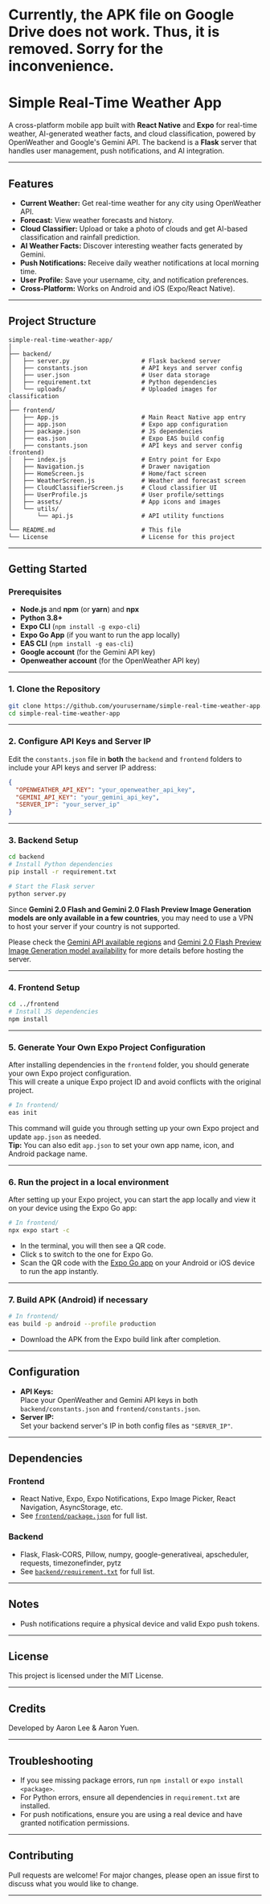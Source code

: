 # Currently, the APK file on Google Drive does not work. Thus, it is removed. Sorry for the inconvenience.

# Simple Real-Time Weather App

A cross-platform mobile app built with **React Native** and **Expo** for real-time weather, AI-generated weather facts, and cloud classification, powered by OpenWeather and Google's Gemini API. The backend is a **Flask** server that handles user management, push notifications, and AI integration.

---

## Features

-  **Current Weather:** Get real-time weather for any city using OpenWeather API.
-  **Forecast:** View weather forecasts and history.
-  **Cloud Classifier:** Upload or take a photo of clouds and get AI-based classification and rainfall prediction.
-  **AI Weather Facts:** Discover interesting weather facts generated by Gemini.
-  **Push Notifications:** Receive daily weather notifications at local morning time.
-  **User Profile:** Save your username, city, and notification preferences.
-  **Cross-Platform:** Works on Android and iOS (Expo/React Native).

---

## Project Structure

```
simple-real-time-weather-app/
│
├── backend/
│   ├── server.py                    # Flask backend server
│   ├── constants.json               # API keys and server config
│   ├── user.json                    # User data storage
│   ├── requirement.txt              # Python dependencies
│   └── uploads/                     # Uploaded images for classification
│
├── frontend/
│   ├── App.js                       # Main React Native app entry
│   ├── app.json                     # Expo app configuration
│   ├── package.json                 # JS dependencies
│   ├── eas.json                     # Expo EAS build config
│   ├── constants.json               # API keys and server config (frontend)
│   ├── index.js                     # Entry point for Expo
│   ├── Navigation.js                # Drawer navigation
│   ├── HomeScreen.js                # Home/fact screen
│   ├── WeatherScreen.js             # Weather and forecast screen
│   ├── CloudClassifierScreen.js     # Cloud classifier UI
│   ├── UserProfile.js               # User profile/settings
│   ├── assets/                      # App icons and images
│   └── utils/
│       └── api.js                   # API utility functions
│
└── README.md                        # This file
└── License                          # License for this project   
```

---

## Getting Started

### Prerequisites

- **Node.js** and **npm** (or **yarn**) and **npx**
- **Python 3.8+**
- **Expo CLI** (`npm install -g expo-cli`)
- **Expo Go App** (if you want to run the app locally)
- **EAS CLI** (`npm install -g eas-cli`)
- **Google account** (for the Gemini API key)
- **Openweather account** (for the OpenWeather API key)

---

### 1. Clone the Repository

```sh
git clone https://github.com/yourusername/simple-real-time-weather-app.git
cd simple-real-time-weather-app
```
---
### 2. Configure API Keys and Server IP

Edit the `constants.json` file in **both** the `backend` and `frontend` folders to include your API keys and server IP address:

```json
{
  "OPENWEATHER_API_KEY": "your_openweather_api_key",
  "GEMINI_API_KEY": "your_gemini_api_key",
  "SERVER_IP": "your_server_ip"
}
```

---

### 3. Backend Setup

```sh
cd backend
# Install Python dependencies
pip install -r requirement.txt

# Start the Flask server
python server.py
```

Since **Gemini 2.0 Flash and Gemini 2.0 Flash Preview Image Generation models are only available in a few countries**, you may need to use a VPN to host your server if your country is not supported.  

Please check the [Gemini API available regions](https://ai.google.dev/gemini-api/docs/available-regions) and [Gemini 2.0 Flash Preview Image Generation model availability](https://ai.google.dev/gemini-api/docs/models#gemini-2.0-flash-preview-image-generation) for more details before hosting the server.

---

### 4. Frontend Setup

```sh
cd ../frontend
# Install JS dependencies
npm install
```

---

### 5. Generate Your Own Expo Project Configuration

After installing dependencies in the `frontend` folder, you should generate your own Expo project configuration.  
This will create a unique Expo project ID and avoid conflicts with the original project.

```sh
# In frontend/
eas init
```

This command will guide you through setting up your own Expo project and update `app.json` as needed.  
**Tip:** You can also edit `app.json` to set your own app name, icon, and Android package name.

---

### 6. Run the project in a local environment

After setting up your Expo project, you can start the app locally and view it on your device using the Expo Go app:

```sh
# In frontend/
npx expo start -c
```

- In the terminal, you will then see a QR code.
- Click s to switch to the one for Expo Go.
- Scan the QR code with the [Expo Go app](https://expo.dev/client) on your Android or iOS device to run the app instantly.

---

### 7. Build APK (Android) if necessary

```sh
# In frontend/
eas build -p android --profile production
```
- Download the APK from the Expo build link after completion.

---

## Configuration

- **API Keys:**  
  Place your OpenWeather and Gemini API keys in both `backend/constants.json` and `frontend/constants.json`.
- **Server IP:**  
  Set your backend server's IP in both config files as `"SERVER_IP"`.

---

## Dependencies

### Frontend

- React Native, Expo, Expo Notifications, Expo Image Picker, React Navigation, AsyncStorage, etc.
- See [`frontend/package.json`](frontend/package.json) for full list.

### Backend

- Flask, Flask-CORS, Pillow, numpy, google-generativeai, apscheduler, requests, timezonefinder, pytz
- See [`backend/requirement.txt`](backend/requirement.txt) for full list.

---

## Notes

- Push notifications require a physical device and valid Expo push tokens.

---

## License

This project is licensed under the MIT License.

---

## Credits

Developed by Aaron Lee & Aaron Yuen.

---

## Troubleshooting

- If you see missing package errors, run `npm install` or `expo install <package>`.
- For Python errors, ensure all dependencies in `requirement.txt` are installed.
- For push notifications, ensure you are using a real device and have granted notification permissions.

---

## Contributing

Pull requests are welcome! For major changes, please open an issue first to discuss what you would like to change.

---
